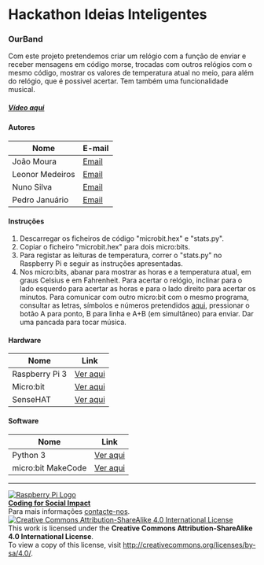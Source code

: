 ﻿# Hackathon Ideias Inteligentes

### OurBand

   Com este projeto pretendemos criar um relógio com a função de enviar e receber mensagens em código morse, trocadas com outros relógios com o mesmo código, mostrar os valores de temperatura atual no meio, para além do relógio, que é possivel acertar. Tem também uma funcionalidade musical.
  
##### [Vídeo aqui](https://drive.google.com/file/d/11Dlrv6fM77aMS6Qvw0cR_HFq25lu0yLr/view?usp=sharing)  
  
#### Autores  

|Nome  |E-mail  |  
|---|---|    
|João Moura  |[Email](mailto:joaomoura03@gmail.com)  |  
|Leonor Medeiros  |[Email](mailto:leo305medeiros@gmail.com)  |  
|Nuno Silva  |[Email](mailto:nunomigsilva03@gmail.com)  |  
|Pedro Januário  |[Email](mailto:psjvieira@gmail.com)  |  

#### Instruções

1. Descarregar os ficheiros de código "microbit.hex" e "stats.py".
2. Copiar o ficheiro "microbit.hex" para dois micro:bits.
3. Para registar as leituras de temperatura, correr o "stats.py" no Raspberry Pi e seguir as instruções apresentadas.
4. Nos micro:bits, abanar para mostrar as horas e a temperatura atual, em graus Celsius e em Fahrenheit. Para acertar o relógio, inclinar para o lado esquerdo para acertar as horas e para o lado direito para acertar os minutos. Para comunicar com outro micro:bit com o mesmo programa, consultar as letras, símbolos e números pretendidos [aqui](https://pt.wikipedia.org/wiki/C%C3%B3digo_Morse), pressionar o botão A para ponto, B para linha e A+B (em simultâneo) para enviar. Dar uma pancada para tocar música.

#### Hardware  

|Nome  |Link  |  
|---|---|    
|Raspberry Pi 3  |[Ver aqui](http://www.raspberrypi.org)  |
|Micro:bit  |[Ver aqui](http://www.microbit.org)  | 
|SenseHAT |[Ver aqui](http://www.astro-pi.org/about/hardware/sense-hat/)  | 

#### Software  

|Nome  |Link  |  
|---|---|    
|Python 3 |[Ver aqui](http://www.python.org)  | 
|micro:bit MakeCode |[Ver aqui](http://www.makecode.microbit.org)  |


***  
[![Raspberry Pi Logo](https://upload.wikimedia.org/wikipedia/en/thumb/c/cb/Raspberry_Pi_Logo.svg/50px-Raspberry_Pi_Logo.svg.png)](http://raspberrypi.org)   
[**Coding for Social Impact**](http://codingforsocialimpact.fe.up.pt)  
Para mais informações [contacte-nos](mailto:hello@codingforsocialimpact.org).  
[![Creative Commons Attribution-ShareAlike 4.0 International License](https://licensebuttons.net/l/by-sa/4.0/88x31.png)](http://creativecommons.org/licenses/by-sa/4.0/)  
This work is licensed under the **Creative Commons Attribution-ShareAlike 4.0 International License**.  
To view a copy of this license, visit http://creativecommons.org/licenses/by-sa/4.0/.  
